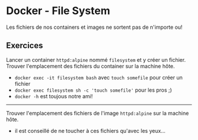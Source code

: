 # Docker - File System

Les fichiers de nos containers et images ne sortent pas de n'importe ou! 

## Exercices

Lancer un container `httpd:alpine` nommé `filesystem` et y créer un fichier. Trouver l'emplacement des fichiers du container sur la machine hôte.

- `docker exec -it filesystem bash` avec `touch somefile` pour créer un fichier
- `docker exec filesystem sh -c 'touch somefile'` pour les pros ;)
- `docker -h` est toujous notre ami!

---

Trouver l'emplacement des fichiers de l'image `httpd:alpine` sur la machine hôte. 

- il est conseillé de ne toucher à ces fichiers qu'avec les yeux... 
